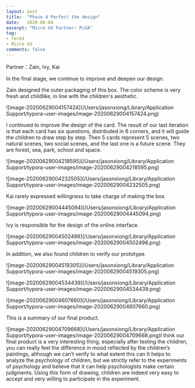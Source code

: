 ```yaml
---
layout: post
title:  "Phase 4 Perfect the design"
date:   2020-06-04
excerpt: "Micro UX Partner: R\GA"
tag:
- Term3
- Micro UX
comments: false
---
```


Partner：Zain, Ivy, Kai

In the final stage, we continue to improve and deepen our design.

Zain designed the outer packaging of this box. The color scheme is very fresh and childlike, in line with the children's aesthetic.

![image-20200629004157424](/Users/jasonxiong/Library/Application Support/typora-user-images/image-20200629004157424.png)

I continued to improve the design of the card. The result of our last iteration is that each card has six questions, distributed in 6 corners, and it will guide the children to draw step by step. Then 5 cards represent 5 scenes, two natural scenes, two social scenes, and the last one is a future scene. They are forest, sea, park, school and space.

![image-20200629004218595](/Users/jasonxiong/Library/Application Support/typora-user-images/image-20200629004218595.png)

![image-20200629004232505](/Users/jasonxiong/Library/Application Support/typora-user-images/image-20200629004232505.png)

Kai rarely expressed willingness to take charge of making the box.

![image-20200629004445094](/Users/jasonxiong/Library/Application Support/typora-user-images/image-20200629004445094.png)

Ivy is responsible for the design of the online interface.

![image-20200629004502498](/Users/jasonxiong/Library/Application Support/typora-user-images/image-20200629004502498.png)

In addition, we also found children to verify our prototype.

![image-20200629004519305](/Users/jasonxiong/Library/Application Support/typora-user-images/image-20200629004519305.png)

![image-20200629004534439](/Users/jasonxiong/Library/Application Support/typora-user-images/image-20200629004534439.png)

![image-20200629004607660](/Users/jasonxiong/Library/Application Support/typora-user-images/image-20200629004607660.png)

This is a summary of our final product.

![image-20200629004709668](/Users/jasonxiong/Library/Application Support/typora-user-images/image-20200629004709668.png)I think our final product is a very interesting thing, especially after testing the children, you can really feel the difference in mood reflected by the children’s paintings, although we can’t verify to what extent this can It helps to analyze the psychology of children, but we strictly refer to the experiments of psychology and believe that it can help psychologists make certain judgments. Using this form of drawing, children are indeed very easy to accept and very willing to participate in the experiment.


